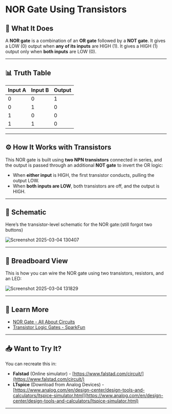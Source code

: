 # NOR Gate Using Transistors

## 📝 What It Does

A **NOR gate** is a combination of an **OR gate** followed by a **NOT gate**. It gives a LOW (0) output when **any of its inputs** are HIGH (1). It gives a HIGH (1) output only when **both inputs** are LOW (0).

---

## 📊 Truth Table

| Input A | Input B | Output |
|---------|---------|--------|
| 0       | 0       | 1      |
| 0       | 1       | 0      |
| 1       | 0       | 0      |
| 1       | 1       | 0      |

---

## ⚙️ How It Works with Transistors

This NOR gate is built using **two NPN transistors** connected in series, and the output is passed through an additional **NOT gate** to invert the OR logic:

- When **either input** is HIGH, the first transistor conducts, pulling the output LOW.
- When **both inputs are LOW**, both transistors are off, and the output is HIGH.

---

## 📐 Schematic

Here’s the transistor-level schematic for the NOR gate:(still forgot two buttons)

![Screenshot 2025-03-04 130407](https://github.com/user-attachments/assets/b0562b8b-9efb-478a-9029-8fceac9e7b49)

---

## 🔌 Breadboard View

This is how you can wire the NOR gate using two transistors, resistors, and an LED:


![Screenshot 2025-03-04 131829](https://github.com/user-attachments/assets/80aed538-bf2c-4306-9643-20962582ae19)

---



## 🔗 Learn More

- [NOR Gate - All About Circuits](https://www.allaboutcircuits.com/textbook/digital/chpt-3/nor-gate/)
- [Transistor Logic Gates - SparkFun](https://learn.sparkfun.com/tutorials/transistors/applications)

---

## 📥 Want to Try It?

You can recreate this in:

- **Falstad** (Online simulator) - [https://www.falstad.com/circuit/](https://www.falstad.com/circuit/)
- **LTspice** (Download from Analog Devices) - [https://www.analog.com/en/design-center/design-tools-and-calculators/ltspice-simulator.html](https://www.analog.com/en/design-center/design-tools-and-calculators/ltspice-simulator.html)

---


